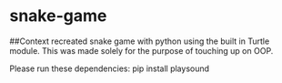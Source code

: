 # snake-game
##Context
recreated snake game with python using the built in Turtle module. This was made solely for the purpose of touching up on OOP.

Please run these dependencies:
pip install playsound
